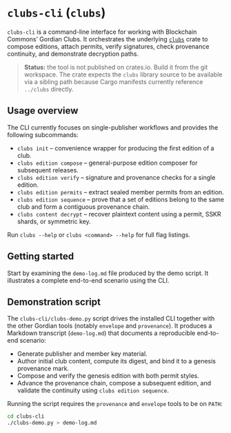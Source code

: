 # `clubs-cli` (`clubs`)

`clubs-cli` is a command-line interface for working with Blockchain Commons’ Gordian Clubs. It orchestrates the underlying [`clubs`](../clubs) crate to compose editions, attach permits, verify signatures, check provenance continuity, and demonstrate decryption paths.

> **Status:** the tool is not published on crates.io. Build it from the git workspace. The crate expects the `clubs` library source to be available via a sibling path because Cargo manifests currently reference `../clubs` directly.

## Usage overview

The CLI currently focuses on single-publisher workflows and provides the following subcommands:

- `clubs init` – convenience wrapper for producing the first edition of a club.
- `clubs edition compose` – general-purpose edition composer for subsequent releases.
- `clubs edition verify` – signature and provenance checks for a single edition.
- `clubs edition permits` – extract sealed member permits from an edition.
- `clubs edition sequence` – prove that a set of editions belong to the same club and form a contiguous provenance chain.
- `clubs content decrypt` – recover plaintext content using a permit, SSKR shards, or symmetric key.

Run `clubs --help` or `clubs <command> --help` for full flag listings.

## Getting started

Start by examining the `demo-log.md` file produced by the demo script. It illustrates a complete end-to-end scenario using the CLI.

## Demonstration script

The `clubs-cli/clubs-demo.py` script drives the installed CLI together with the other Gordian tools (notably `envelope` and `provenance`). It produces a Markdown transcript (`demo-log.md`) that documents a reproducible end-to-end scenario:

- Generate publisher and member key material.
- Author initial club content, compute its digest, and bind it to a genesis provenance mark.
- Compose and verify the genesis edition with both permit styles.
- Advance the provenance chain, compose a subsequent edition, and validate the continuity using `clubs edition sequence`.

Running the script requires the `provenance` and `envelope` tools to be on `PATH`:

```bash
cd clubs-cli
./clubs-demo.py > demo-log.md
```

